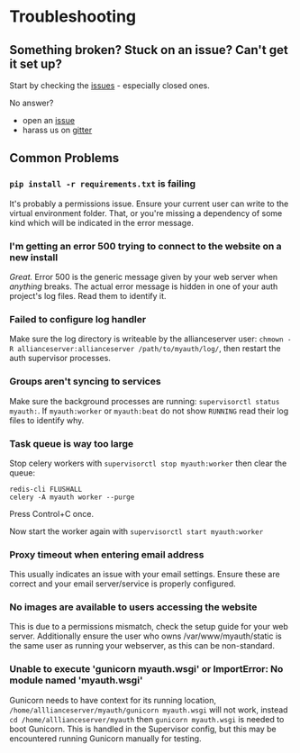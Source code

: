 # Troubleshooting

## Something broken? Stuck on an issue? Can't get it set up?

Start by checking the [issues](https://github.com/allianceauth/allianceauth/issues?utf8=%E2%9C%93&q=is%3Aissue) - especially closed ones.

No answer?
 - open an [issue](https://github.com/allianceauth/allianceauth/issues)
 - harass us on [gitter](https://gitter.im/R4stl1n/allianceauth)

## Common Problems

### `pip install -r requirements.txt` is failing

It's probably a permissions issue. Ensure your current user can write to the virtual environment folder. That, or you're missing a dependency of some kind which will be indicated in the error message.

### I'm getting an error 500 trying to connect to the website on a new install

*Great.* Error 500 is the generic message given by your web server when *anything* breaks. The actual error message is hidden in one of your auth project's log files. Read them to identify it.

### Failed to configure log handler

Make sure the log directory is writeable by the allianceserver user: `chmown -R allianceserver:allianceserver /path/to/myauth/log/`, then restart the auth supervisor processes.

### Groups aren't syncing to services

Make sure the background processes are running: `supervisorctl status myauth:`. If `myauth:worker` or `myauth:beat` do not show `RUNNING` read their log files to identify why.

### Task queue is way too large

Stop celery workers with `supervisorctl stop myauth:worker` then clear the queue:

    redis-cli FLUSHALL
    celery -A myauth worker --purge

Press Control+C once.

Now start the worker again with `supervisorctl start myauth:worker`

### Proxy timeout when entering email address

This usually indicates an issue with your email settings. Ensure these are correct and your email server/service is properly configured.

### No images are available to users accessing the website

This is due to a permissions mismatch, check the setup guide for your web server. Additionally ensure the user who owns /var/www/myauth/static is the same user as running your webserver, as this can be non-standard.

### Unable to execute 'gunicorn myauth.wsgi' or ImportError: No module named 'myauth.wsgi'

Gunicorn needs to have context for its running location, `/home/alllianceserver/myauth/gunicorn myauth.wsgi` will not work, instead `cd /home/alllianceserver/myauth` then `gunicorn myauth.wsgi` is needed to boot Gunicorn. This is handled in the Supervisor config, but this may be encountered running Gunicorn manually for testing.
